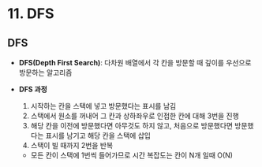 # 11. DFS

## DFS
- **DFS(Depth First Search)**: 다차원 배열에서 각 칸을 방문할 때 깊이를 우선으로 방문하는 알고리즘

- **DFS 과정**
  1. 시작하는 칸을 스택에 넣고 방문했다는 표시를 남김
  2. 스택에서 원소를 꺼내어 그 칸과 상하좌우로 인접한 칸에 대해 3번을 진행
  3. 해당 칸을 이전에 방문했다면 아무것도 하지 않고, 처음으로 방문했다면 방문했다는 표시를 남기고 해당 칸을 스택에 삽입
  4. 스택이 빌 때까지 2번을 반복
  - 모든 칸이 스택에 1번씩 들어가므로 시간 복잡도는 칸이 N개 일때 O(N)
